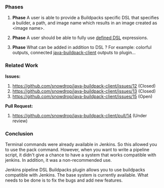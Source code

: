 
### Phases

1. **Phase** A user is able to provide a Buildpacks specific DSL that specifies a builder, a path, and image name which results in an image created as \<image name>.
2. **Phase** A user should be able to fully use [defined DSL](https://hackmd.io/NIfdbyRNRcGpBtaNjIyvrQ?view) expressions.

3. **Phase** What can be added in addition to DSL ? For example: colorful outputs, connected [java-buildpack-client](https://github.com/snowdrop/java-buildpack-client) outputs to plugin...

### Related Work

**Issues:**
1. https://github.com/snowdrop/java-buildpack-client/issues/12 (Closed)
2. https://github.com/snowdrop/java-buildpack-client/issues/13 (Closed)
3. https://github.com/snowdrop/java-buildpack-client/issues/15 (Open)

**Pull Request:**

1. https://github.com/snowdrop/java-buildpack-client/pull/14 (Under review)


### Conclusion

Terminal commands were already available in Jenkins. So this allowed you to use the pack command. However, when you want to write a pipeline script, it didn't give a chance to have a system that works compatible with jenkins. In addition, it was a non-recommended use. 

Jenkins pipeline DSL Buildpacks plugin allows you to use buildpacks compatible with Jenkins. The base system is currently available. What needs to be done is to fix the bugs and add new features.
